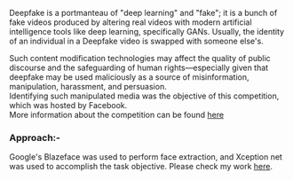 Deepfake is a portmanteau of "deep learning" and "fake"; it is a bunch of fake videos produced by altering real videos with modern artificial intelligence tools like deep learning, specifically GANs.  Usually, the identity of an individual in a Deepfake video is swapped with someone else's.  

Such content modification technologies may affect the quality of public discourse and the safeguarding of human rights—especially given that deepfake may be used maliciously as a source of misinformation, manipulation, harassment, and persuasion.  
Identifying such manipulated media was the objective of this competition, which was hosted by Facebook.   
More information about the competition can be found [here](https://www.kaggle.com/c/deepfake-detection-challenge/leaderboard)    

### Approach:-
Google's Blazeface was used to perform face extraction, and Xception net was used to accomplish the task objective. Please check my work [here](https://github.com/nizamphoenix/kaggle/blob/master/DFDC/Fa%7Bc%2Ck%7De%20detector.ipynb).

